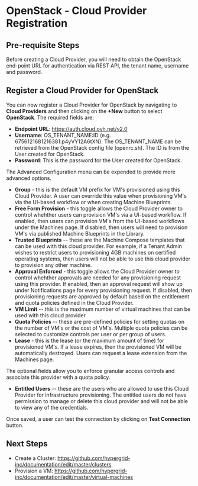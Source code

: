 <figure>
<img src="http://www.hypergrid.com/wp-content/themes/hypergrid/img/logo.png" alt="" />
</figure>

OpenStack - Cloud Provider Registration
===========================

##   Pre-requisite Steps

Before creating a Cloud Provider, you will need to obtain the OpenStack end-point URL for authentication via REST API, the tenant name, username and password.


##   Register a Cloud Provider for OpenStack

You can now register a Cloud Provider for OpenStack by navigating to **Cloud Providers** and then clicking on the **+New** button to select **OpenStack**. The required fields are:
-   **Endpoint URL**: https://auth.cloud.ovh.net/v2.0
-   **Username**: OS_TENANT_NAME:ID (e.g. 6756121681216381:p4yVY12A6tXN). The OS_TENANT_NAME can be retrieved from the OpenStack config file (openrc.sh). The ID is from the User created for OpenStack.
-   **Password**: This is the password for the User created for OpenStack.


The Advanced Configuration menu can be expended to provide more advanced options.
-   **Group** - this is the default VM prefix for VM's provisioned using this Cloud Provider. A user can override this value when provisioning VM's via the UI-based workflow or when creating Machine Blueprints.
-   **Free Form Provision** - this toggle allows the Cloud Provider owner to control whehther users can provision VM's via a UI-based workflow. If enabled, then users can provision VM's from the UI-based workflows under the Machines page. If disabled, then users will need to provision VM's via published Machine Blueprints in the Library.
-   **Trusted Blueprints** -- these are the Machine Compose templates that can be used with this cloud provider. For example, if a Tenant Admin wishes to restrict users to provisioning 4GB machines on certified operating systems, then users will not be able to use this cloud provider to provision any other machine.
-   **Approval Enforced** - this toggle allows the Cloud Provider owner to control whehther approvals are needed for any provisioning request using this provider. If enabled, then an approval request will show up under Notifications page for every provisioning request. If disabled, then provisioning requests are approved by default based on the entitlement and quota policies defined in the Cloud Provider.
-   **VM Limit** -- this is the maximum number of virtual machines that can be used with this cloud provider
-   **Quota Policies** -- these are pre-defined policies for setting quotas on the number of VM's or the cost of VM's. Multiple quota policies can be selected to customize controls per user or per group of users.
-   **Lease** - this is the lease (or the maximum amount of time) for provisioned VM's. If a lease expires, then the provisioned VM will be automatically destroyed. Users can request a lease extension from the Machines page.

The optional fields allow you to enforce granular access controls and associate this provider with a quota policy.
-   **Entitled Users** -- these are the users who are allowed to use this Cloud Provider for infrastructure provisioning. The entitled users do not have permission to manage or delete this cloud provider and will not be able to view any of the credentials.

Once saved, a user can test the connection by clicking on **Test Connection** button.

##   Next Steps

-   Create a Cluster: https://github.com/hypergrid-inc/documentation/edit/master/clusters
-   Provision a VM: https://github.com/hypergrid-inc/documentation/edit/master/virtual-machines
